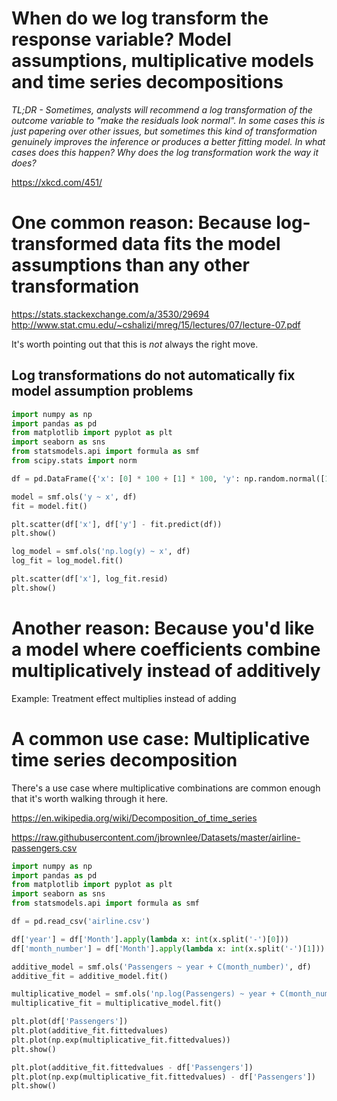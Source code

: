 # When do we log transform the response variable? Model assumptions, multiplicative models and time series decompositions

*TL;DR - Sometimes, analysts will recommend a log transformation of the outcome variable to "make the residuals look normal". In some cases this is just papering over other issues, but sometimes this kind of transformation genuinely improves the inference or produces a better fitting model. In what cases does this happen? Why does the log transformation work the way it does?*

https://xkcd.com/451/

# One common reason: Because log-transformed data fits the model assumptions than any other transformation

https://stats.stackexchange.com/a/3530/29694
http://www.stat.cmu.edu/~cshalizi/mreg/15/lectures/07/lecture-07.pdf

It's worth pointing out that this is _not_ always the right move.

## Log transformations do not automatically fix model assumption problems

```python
import numpy as np
import pandas as pd
from matplotlib import pyplot as plt
import seaborn as sns
from statsmodels.api import formula as smf
from scipy.stats import norm

df = pd.DataFrame({'x': [0] * 100 + [1] * 100, 'y': np.random.normal([10] * 100 + [20] * 100, [2]*100 + [1]*100)})

model = smf.ols('y ~ x', df)
fit = model.fit()

plt.scatter(df['x'], df['y'] - fit.predict(df))
plt.show()

log_model = smf.ols('np.log(y) ~ x', df)
log_fit = log_model.fit()

plt.scatter(df['x'], log_fit.resid)
plt.show()

```

# Another reason: Because you'd like a model where coefficients combine multiplicatively instead of additively

Example: Treatment effect multiplies instead of adding

# A common use case: Multiplicative time series decomposition

There's a use case where multiplicative combinations are common enough that it's worth walking through it here. 

https://en.wikipedia.org/wiki/Decomposition_of_time_series

https://raw.githubusercontent.com/jbrownlee/Datasets/master/airline-passengers.csv

```python
import numpy as np
import pandas as pd
from matplotlib import pyplot as plt
import seaborn as sns
from statsmodels.api import formula as smf

df = pd.read_csv('airline.csv')

df['year'] = df['Month'].apply(lambda x: int(x.split('-')[0]))
df['month_number'] = df['Month'].apply(lambda x: int(x.split('-')[1]))

additive_model = smf.ols('Passengers ~ year + C(month_number)', df)
additive_fit = additive_model.fit()

multiplicative_model = smf.ols('np.log(Passengers) ~ year + C(month_number)', df)
multiplicative_fit = multiplicative_model.fit()

plt.plot(df['Passengers'])
plt.plot(additive_fit.fittedvalues)
plt.plot(np.exp(multiplicative_fit.fittedvalues))
plt.show()

plt.plot(additive_fit.fittedvalues - df['Passengers'])
plt.plot(np.exp(multiplicative_fit.fittedvalues) - df['Passengers'])
plt.show()
```
